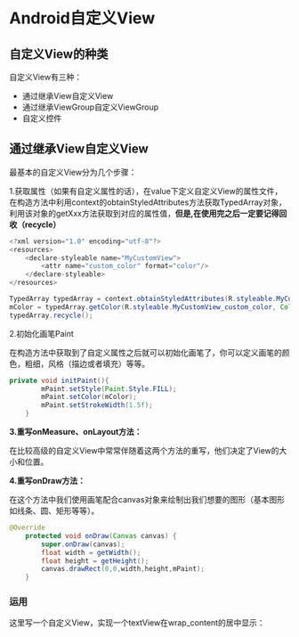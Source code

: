 # Android自定义View

## 自定义View的种类

自定义View有三种：

- 通过继承View自定义View
- 通过继承ViewGroup自定义ViewGroup
- 自定义控件

## 通过继承View自定义View

最基本的自定义View分为几个步骤：

1.获取属性（如果有自定义属性的话），在value下定义自定义View的属性文件，在构造方法中利用context的obtainStyledAttributes方法获取TypedArray对象，利用该对象的getXxx方法获取到对应的属性值，**但是,在使用完之后一定要记得回收（recycle）**

~~~java
<?xml version="1.0" encoding="utf-8"?>
<resources>
    <declare-styleable name="MyCustomView">
        <attr name="custom_color" format="color"/>
    </declare-styleable>
</resources>
~~~

~~~java
TypedArray typedArray = context.obtainStyledAttributes(R.styleable.MyCustomView);
mColor = typedArray.getColor(R.styleable.MyCustomView_custom_color, Color.YELLOW);
typedArray.recycle();
~~~

2.初始化画笔Paint

在构造方法中获取到了自定义属性之后就可以初始化画笔了，你可以定义画笔的颜色，粗细，风格（描边或者填充）等等。

~~~java
private void initPaint(){
        mPaint.setStyle(Paint.Style.FILL);
        mPaint.setColor(mColor);
        mPaint.setStrokeWidth(1.5f);
    }
~~~

**3.重写onMeasure、onLayout方法：**

在比较高级的自定义View中常常伴随着这两个方法的重写，他们决定了View的大小和位置。

**4.重写onDraw方法：**

在这个方法中我们使用画笔配合canvas对象来绘制出我们想要的图形（基本图形如线条、圆、矩形等等）。

~~~java
@Override
    protected void onDraw(Canvas canvas) {
        super.onDraw(canvas);
        float width = getWidth();
        float height = getHeight();
        canvas.drawRect(0,0,width,height,mPaint);
    }
~~~

### 运用

这里写一个自定义View，实现一个textView在wrap_content的居中显示：

